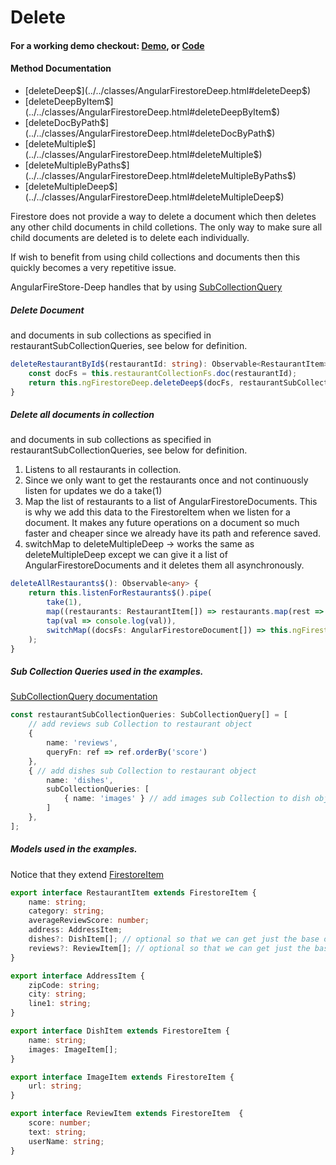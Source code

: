 # Delete

#### For a working demo checkout: [Demo](../../../demo_), or [Code](https://github.com/Tylder/angularfirestore-deep)

#### Method Documentation

- [deleteDeep$](../../classes/AngularFirestoreDeep.html#deleteDeep$)
- [deleteDeepByItem$](../../classes/AngularFirestoreDeep.html#deleteDeepByItem$)
- [deleteDocByPath$](../../classes/AngularFirestoreDeep.html#deleteDocByPath$)
- [deleteMultiple$](../../classes/AngularFirestoreDeep.html#deleteMultiple$)
- [deleteMultipleByPaths$](../../classes/AngularFirestoreDeep.html#deleteMultipleByPaths$)
- [deleteMultipleDeep$](../../classes/AngularFirestoreDeep.html#deleteMultipleDeep$)

Firestore does not provide a way to delete a document which then deletes any other child documents in child colletions. The only way to make
sure all child documents are deleted is to delete each individually.

If wish to benefit from using child collections and documents then this quickly becomes a very repetitive issue.

AngularFireStore-Deep handles that by using [SubCollectionQuery](../../classes/SubCollectionQuery.html)

##### Delete Document

and documents in sub collections as specified in restaurantSubCollectionQueries, see below for definition.

```typescript
deleteRestaurantById$(restaurantId: string): Observable<RestaurantItem> {
    const docFs = this.restaurantCollectionFs.doc(restaurantId);
    return this.ngFirestoreDeep.deleteDeep$(docFs, restaurantSubCollectionQueries);
}
```

##### Delete all documents in collection

and documents in sub collections as specified in restaurantSubCollectionQueries, see below for definition.

1. Listens to all restaurants in collection.
2. Since we only want to get the restaurants once and not continuously listen for updates we do a take(1)
3. Map the list of restaurants to a list of AngularFirestoreDocuments. This is why we add this data to the FirestoreItem when we listen for
   a document. It makes any future operations on a document so much faster and cheaper since we already have its path and reference saved.
4. switchMap to deleteMultipleDeep -> works the same as deleteMultipleDeep except we can give it a list of AngularFirestoreDocuments and it
   deletes them all asynchronously.

```typescript
deleteAllRestaurants$(): Observable<any> {
    return this.listenForRestaurants$().pipe(
        take(1),
        map((restaurants: RestaurantItem[]) => restaurants.map(rest => rest.docFs)),
        tap(val => console.log(val)),
        switchMap((docsFs: AngularFirestoreDocument[]) => this.ngFirestoreDeep.deleteMultipleDeep$(docsFs, restaurantSubCollectionQueries)),
    );
}   
```

##### Sub Collection Queries used in the examples.

[SubCollectionQuery documentation](../../interfaces/SubCollectionQuery.html)

```typescript
const restaurantSubCollectionQueries: SubCollectionQuery[] = [
    // add reviews sub Collection to restaurant object
    {
        name: 'reviews',
        queryFn: ref => ref.orderBy('score')
    },
    { // add dishes sub Collection to restaurant object
        name: 'dishes',
        subCollectionQueries: [
            { name: 'images' } // add images sub Collection to dish object
        ]
    },
];
```

##### Models used in the examples.

Notice that they extend [FirestoreItem](../../interfaces/FirestoreItem.html)

```typescript
export interface RestaurantItem extends FirestoreItem {
    name: string;
    category: string;
    averageReviewScore: number;
    address: AddressItem;
    dishes?: DishItem[]; // optional so that we can get just the base object to display in a list
    reviews?: ReviewItem[]; // optional so that we can get just the base object to display in a list
}

export interface AddressItem {
    zipCode: string;
    city: string;
    line1: string;
}

export interface DishItem extends FirestoreItem {
    name: string;
    images: ImageItem[];
}

export interface ImageItem extends FirestoreItem {
    url: string;
}

export interface ReviewItem extends FirestoreItem  {
    score: number;
    text: string;
    userName: string;
}
```

